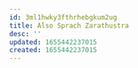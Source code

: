 ```yaml
---
id: 3ml1hwky3fthrhebgkum2ug
title: Also Sprach Zarathustra
desc: ''
updated: 1655442237015
created: 1655442237015
---
```


